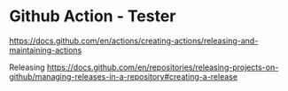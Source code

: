 # Github Action - Tester


https://docs.github.com/en/actions/creating-actions/releasing-and-maintaining-actions


Releasing
https://docs.github.com/en/repositories/releasing-projects-on-github/managing-releases-in-a-repository#creating-a-release

